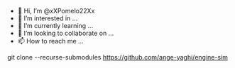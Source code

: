 - 👋 Hi, I’m @xXPomelo22Xx
- 👀 I’m interested in ...
- 🌱 I’m currently learning ...
- 💞️ I’m looking to collaborate on ...
- 📫 How to reach me ...

<!---
xXPomelo22Xx/xXPomelo22Xx is a ✨ special ✨ repository because its `README.md` (this file) appears on your GitHub profile.
You can click the Preview link to take a look at your changes.
--->
git clone --recurse-submodules https://github.com/ange-yaghi/engine-sim
